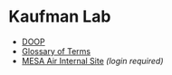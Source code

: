 # Kaufman Lab 

- [DOOP](https://kaufman-lab.github.io/doop) 
- [Glossary of Terms](glossary.md)
- [MESA Air Internal Site](https://www.uwchscc.org/MESAAP) _(login required)_

